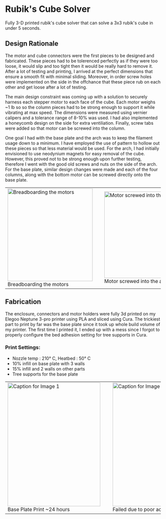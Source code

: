 # Rubik's Cube Solver

Fully 3-D printed rubik's cube solver that can solve a 3x3 rubik's cube in under 5 seconds.

## Design Rationale

The motor and cube connectors were the first pieces to be designed and fabricated. These pieces had to be tolerenced perfectly as if they were too loose, it would slip and too tight 
then it would be really hard to remove it. After a lot of testing and printing, I arrived at the perfect dimensions that ensure a smooth fit with minimal sliding. Moreover, in order
screw holes were implemented on the side in the offchance that these piece rub on each other and get loose after a lot of testing.

The main design constraint was coming up with a solution to securely harness each stepper motor to each face of the cube. Each motor weighs ~1 lb so 
so the column pieces had to be strong enough to support it while vibrating at max speed. The dimensions were measured using vernier calipers and a tolerance range of 8-10% was used.
I had also implemented a honeycomb design on the side for extra ventiliation. Finally, screw tabs were added so that motor can be screwed into the column. 

One goal I had with the base plate and the arch was to keep the filament usage down to a minimum. I have employed the use of pattern to hollow out these pieces so that less material would be used.
For the arch, I had initially envisioned to use neodynium magnets for easy removal of the cube. However, this proved not to be strong enough upon further testing, therefore I went with the good old 
screws and nuts on the side of the arch. For the base plate, similar design changes were made and each of the four columns, along with the bottom motor can be screwed directly onto the base plate.

<table align="center">
  <tr>
    <td style="padding-right: 30px;">
      <img src="https://github.com/user-attachments/assets/af84f4df-abf0-4c5d-814f-ecdae7307c24" width="275" height="300" alt="Breadboarding the motors">
      <br>
      <span>Breadboarding the motors</span>
    </td>
    <td style="padding-right: 30px;">
      <img src="https://github.com/user-attachments/assets/587ea7bb-412a-4587-a774-4b750834dfb9" width="275" height="280" alt="Motor screwed into the arch">
      <br>
      <span>Motor screwed into the arch</span>
    </td>
    <td>
      <img src="https://github.com/user-attachments/assets/33d7a88a-f11e-475a-b96d-aa0618fbc637" width="275" height="280" alt="Assembly rendered in SolidWorks">
      <br>
      <span>Assembly rendered in SolidWorks</span>
    </td>
  </tr>
</table>


## Fabrication
The enclosure, connectors and motor holders were fully 3d printed on my Elegoo Neptune 3-pro printer using PLA and sliced using Cura. The trickiest part to print by far was the base plate since it took up whole build volume of my printer. The first time I printed it, I ended up with a mess since I forgot to properly configure the bed adhesion setting for tree supports in Cura.
### Print Settings:
  - Nozzle temp : 210° C, Heatbed : 50° C
  - 10% infill on base plate with 3 walls
  - 15% infill and 2 walls on other parts
  - Tree supports for the base plate

<table align="center">
  <tr>
    <td style="padding-right: 20px;">
      <img src="https://github.com/user-attachments/assets/a1777398-3f4c-4e38-b37d-64ee500cf129" width="300" height="400" alt="Caption for Image 1">
      <br>
      <span>Base Plate Print ~24 hours <span>
    </td>
    <td style="padding-left: 20px;">
      <img src="https://github.com/user-attachments/assets/d2b14d99-aa1b-4cbd-bc4d-afd8e5e15eba" width="300" height="400" alt="Caption for Image 2">
      <br>
      <span>Failed due to poor adhesion :(</span>
    </td>
  </tr>
</table>







